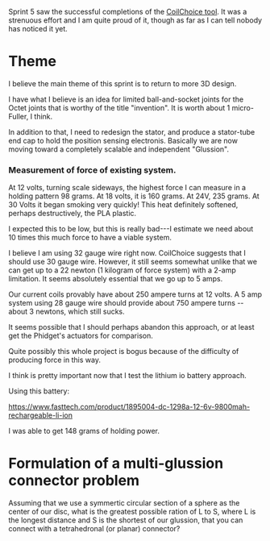 Sprint 5 saw the successful completions of the [CoilChoice tool](http://pifah.github.io/CoilChoice/).
It was a strenuous effort and I am quite proud of it, though as far as I can tell nobody has noticed it yet.

# Theme

I believe the main theme of this sprint is to return to more 3D design.

I have what I believe is an idea for limited ball-and-socket joints for the Octet joints that is worthy of the title
"invention".  It is worth about 1 micro-Fuller, I think.  

In addition to that, I need to redesign the stator, and produce a stator-tube end cap to hold the position sensing electronis.
Basically we are now moving toward a completely scalable and independent "Glussion".

### Measurement of force of existing system.

At 12 volts, turning scale sideways, the highest force I can measure in a holding pattern 98 grams. 
At 18 volts, it is 160 grams. At 24V, 235 grams. At 30 Volts it began smoking very quickly! This heat definitely softened, perhaps destructively, the PLA plastic.

I expected this to be low, but this is really bad---I estimate we need about 10 times this much force to have a viable system.

I believe I am using 32 gauge wire right now. CoilChoice suggests that I should use 30 gauge wire.  However, it still seems somewhat unlike that we can get up to a 22 newton (1 kilogram of force system) with a 2-amp limitation.  It seems absolutely essential that we go up to 5 amps.

Our current coils provably have about 250 ampere turns at 12 volts. A 5 amp system using 28 gauge wire should provide about 750 ampere turns -- about 3 newtons, which still sucks.  

It seems possible that I should perhaps abandon this approach, or at least get the Phidget's actuators for comparison.

Quite possibly this whole project is bogus because of the difficulty of producing force in this way.

I think is pretty important now that I test the lithium io battery approach.

Using this battery:

https://www.fasttech.com/product/1895004-dc-1298a-12-6v-9800mah-rechargeable-li-ion

I was able to get 148 grams of holding power.

# Formulation of a multi-glussion connector problem

Assuming that we use a symmertic circular section of a sphere as the center of our disc, what is the greatest possible ration of L to S, where L is the longest distance and S is the shortest of our glussion, that you can connect with a tetrahedronal (or planar) connector?







